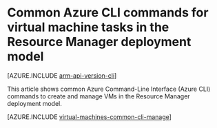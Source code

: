 
<properties
	pageTitle="Basic CLI commands for Windows VM tasks | Azure"
	description="Basic Azure CLI commands to create and manage Windows VMs in Azure Resource Manager"
	services="virtual-machines-windows"
	documentationCenter=""
	authors="dlepow"
	manager="timlt"
	editor=""
	tags="azure-resource-manager,azure-service-management"/>

<tags
	ms.service="virtual-machines-windows"
	ms.date="07/12/2016"
	wacn.date=""/>

# Common Azure CLI commands for virtual machine tasks in the Resource Manager deployment model 

[AZURE.INCLUDE [arm-api-version-cli](../includes/arm-api-version-cli.md)]

This article shows common Azure Command-Line Interface (Azure CLI) commands to create and manage VMs in the Resource Manager deployment model. 


[AZURE.INCLUDE [virtual-machines-common-cli-manage](../includes/virtual-machines-common-cli-manage.md)]
